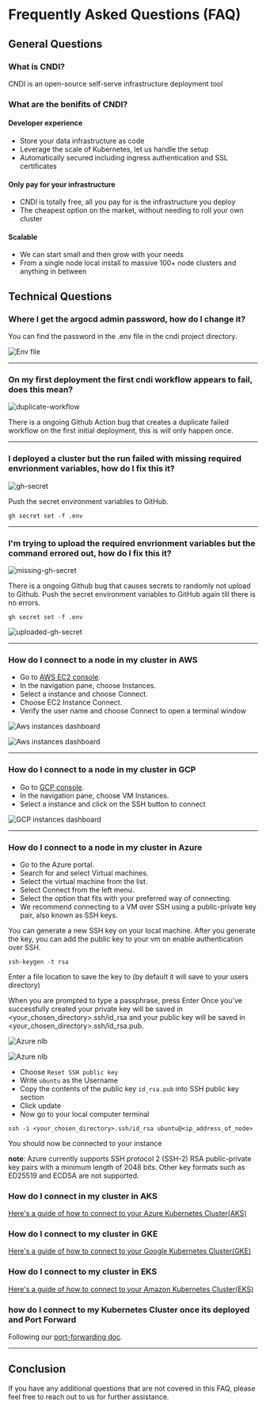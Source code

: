 # Frequently Asked Questions (FAQ)

## General Questions

### What is CNDI?

CNDI is an open-source self-serve infrastructure deployment tool

### What are the benifits of CNDI?

#### Developer experience

- Store your data infrastructure as code
- Leverage the scale of Kubernetes, let us handle the setup
- Automatically secured including ingress authentication and SSL certificates

#### Only pay for your infrastructure

- CNDI is totally free, all you pay for is the infrastructure you deploy
- The cheapest option on the market, without needing to roll your own cluster

#### Scalable

- We can start small and then grow with your needs
- From a single node local install to massive 100+ node clusters and anything in
  between

## Technical Questions

### Where I get the argocd admin password, how do I change it?

You can find the password in the .env file in the cndi project directory.

![Env file](/docs/frequently-asked-questions/img/argocd-password.png)

---

### On my first deployment the first cndi workflow appears to fail, does this mean?

![duplicate-workflow](/docs/frequently-asked-questions/img/duplicate-workflow.png)

There is a ongoing Github Action bug that creates a duplicate failed workflow on
the first initial deployment, this is will only happen once.

---

### I deployed a cluster but the run failed with missing required envrionment variables, how do I fix this it?

![gh-secret](/docs/frequently-asked-questions/img/gh-secret.png)

Push the secret environment variables to GitHub.

```
gh secret set -f .env
```

---

### I'm trying to upload the required envrionment variables but the command errored out, how do I fix this it?

![missing-gh-secret](/docs/frequently-asked-questions/img/missing-gh-secret.png)

There is a ongoing Github bug that causes secrets to randomly not upload to
Github. Push the secret environment variables to GitHub again till there is no
errors.

```
gh secret set -f .env
```

![uploaded-gh-secret](/docs/frequently-asked-questions/img/uploaded-gh-secret.png)

---

### How do I connect to a node in my cluster in AWS

- Go to [AWS EC2 console](https://console.aws.amazon.com/ec2/).
- In the navigation pane, choose Instances.
- Select a instance and choose Connect.
- Choose EC2 Instance Connect.
- Verify the user name and choose Connect to open a terminal window

![Aws instances dashboard](/docs/frequently-asked-questions/img/aws-instances-ui.png)

![Aws instances dashboard](/docs/frequently-asked-questions/img/aws-connect.png)

---

### How do I connect to a node in my cluster in GCP

- Go to [GCP console](https://console.cloud.google.com).
- In the navigation pane, choose VM Instances.
- Select a instance and click on the SSH button to connect

![GCP instances dashboard](/docs/frequently-asked-questions/img/gcp-instances-ui.png)

---

### How do I connect to a node in my cluster in Azure

- Go to the Azure portal.
- Search for and select Virtual machines.
- Select the virtual machine from the list.
- Select Connect from the left menu.
- Select the option that fits with your preferred way of connecting.
- We recommend connecting to a VM over SSH using a public-private key pair, also
  known as SSH keys.

You can generate a new SSH key on your local machine. After you generate the
key, you can add the public key to your vm on enable authentication over SSH.

```
ssh-keygen -t rsa
```

Enter a file location to save the key to (by default it will save to your users
directory)

When you are prompted to type a passphrase, press Enter Once you've successfully
created your private key will be saved in <your_chosen_directory>.ssh/id_rsa and
your public key will be saved in <your_chosen_directory>.ssh/id_rsa.pub.

![Azure nlb](/docs/frequently-asked-questions/img/connect.png)

![Azure nlb](/docs/frequently-asked-questions/img/reset.png)

- Choose `Reset SSH public key`
- Write `ubuntu` as the Username
- Copy the contents of the public key `id_rsa.pub` into SSH public key section
- Click update
- Now go to your local computer terminal

```
ssh -i <your_chosen_directory>.ssh/id_rsa ubuntu@<ip_address_of_node>
```

You should now be connected to your instance

**note**: Azure currently supports SSH protocol 2 (SSH-2) RSA public-private key
pairs with a minimum length of 2048 bits. Other key formats such as ED25519 and
ECDSA are not supported.

### How do I connect in my cluster in AKS

[Here's a guide of how to connect to your Azure Kubernetes Cluster(AKS)](/docs/walkthroughs/aks/port-forwarding.md)

### How do I connect to my cluster in GKE

[Here's a guide of how to connect to your Google Kubernetes Cluster(GKE)](/docs/walkthroughs/gke/port-forwarding.md)

### How do I connect to my cluster in EKS

[Here's a guide of how to connect to your Amazon Kubernetes Cluster(EKS)](/docs/walkthroughs/eks/port-forwarding.md)

### how do I connect to my Kubernetes Cluster once its deployed and Port Forward

Following our [port-forwarding doc](/docs/port-forwarding.md).

---

## Conclusion

If you have any additional questions that are not covered in this FAQ, please
feel free to reach out to us for further assistance.
